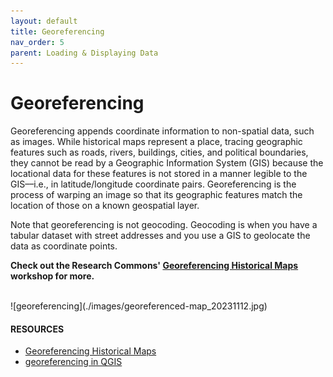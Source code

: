 ```yaml
---
layout: default
title: Georeferencing
nav_order: 5
parent: Loading & Displaying Data
---
```

# Georeferencing
Georeferencing appends coordinate information to non-spatial data, such as images. While historical maps represent a place, tracing geographic features such as roads, rivers, buildings, cities, and political boundaries, they cannot be read by a Geographic Information System (GIS) because the locational data for these features is not stored in a manner legible to the GIS––i.e., in latitude/longitude coordinate pairs. Georeferencing is the process of warping an image so that its geographic features match the location of those on a known geospatial layer.

Note that georeferencing is not geocoding. Geocoding is when you have a tabular dataset with street addresses and you use a GIS to geolocate the data as coordinate points.

**Check out the Research Commons' <a href="https://ubc-library-rc.github.io/gis-georeferencing/" target="_blank">Georeferencing Historical Maps</a> workshop for more.**

<br>
![georeferencing](./images/georeferenced-map_20231112.jpg)


#### RESOURCES
- [Georeferencing Historical Maps](https://ubc-library-rc.github.io/gis-georeferencing/)
- [georeferencing in QGIS](https://storymaps.arcgis.com/stories/e8d1d13ca8894643970f315d16010ee9)